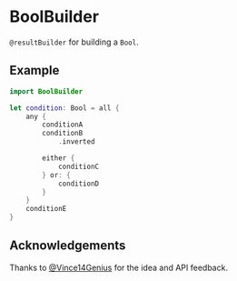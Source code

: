 # BoolBuilder

`@resultBuilder` for building a `Bool`.

## Example

```swift
import BoolBuilder

let condition: Bool = all {
    any {
        conditionA
        conditionB
            .inverted

        either {
            conditionC
        } or: {
            conditionD
        }
    }
    conditionE
}
```

## Acknowledgements

Thanks to [@Vince14Genius](https://github.com/vince14genius) for the idea and API feedback.
